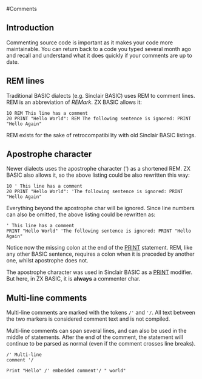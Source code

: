 #Comments


## Introduction  

Commenting source code is important as it makes your code more maintainable. You can return back to a code you typed several month ago and recall and understand what it does quickly if your comments are up to date. 

## REM lines  

Traditional BASIC dialects (e.g. Sinclair BASIC) uses REM to comment lines. REM is an abbreviation of _REMark_. ZX BASIC allows it: 


```
10 REM This line has a comment
20 PRINT "Hello World": REM The following sentence is ignored: PRINT "Hello Again"
```
 

REM exists for the sake of retrocompatibility with old Sinclair BASIC listings.

## Apostrophe character  

Newer dialects uses the apostrophe character (') as a shortened REM. ZX BASIC also allows it, so the above listing could be also rewritten this way: 


```
10 ' This line has a comment
20 PRINT "Hello World": 'The following sentence is ignored: PRINT "Hello Again"
```
 

Everything beyond the apostrophe char will be ignored. Since line numbers can also be omitted,
the above listing could be rewritten as: 


```
' This line has a comment
PRINT "Hello World" 'The following sentence is ignored: PRINT "Hello Again"
```


Notice now the missing colon at the end of the [PRINT](print.md) statement. REM, like any other BASIC sentence,
requires a colon when it is preceded by another one, whilst apostrophe does not. 

The apostrophe character was used in Sinclair BASIC as a [PRINT](print.md) modifier. But here, in ZX BASIC,
it is **always** a commenter char. 

## Multi-line comments 

Multi-line comments are marked with the tokens `/'` and `'/`. All text between the two markers is considered
comment text and is not compiled. 

Multi-line comments can span several lines, and can also be used in the middle of statements.
After the end of the comment, the statement will continue to be parsed as normal (even if the comment crosses
line breaks).


```
/' Multi-line
comment '/

Print "Hello" /' embedded comment'/ " world"
```

